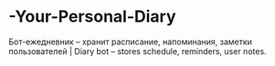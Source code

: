 # -Your-Personal-Diary
Бот-ежедневник – хранит расписание, напоминания, заметки пользователей | Diary bot – stores schedule, reminders, user notes.
